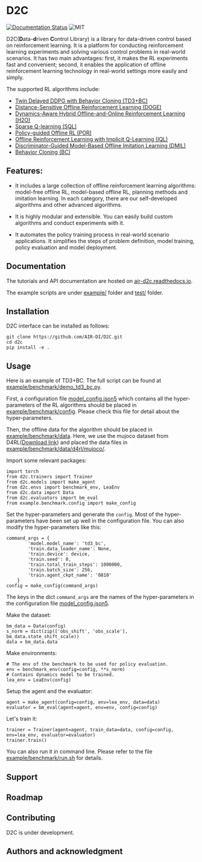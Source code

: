 # D2C

[![Documentation Status](https://readthedocs.org/projects/air-d2c/badge/?version=latest)](https://air-d2c.readthedocs.io/en/latest/)
![MIT](https://img.shields.io/badge/license-MIT-blue)

D2C(**D**ata-**d**riven **C**ontrol Library) is a library for data-driven control based on reinforcement learning. It is a platform for conducting reinforcement learning experiments and solving various control problems in real-world scenarios. It has two main advantages: first, it makes the RL experiments fast and convenient; second, it enables the application of offline reinforcement learning technology in real-world settings more easily and simply.

The supported RL algorithms include:

- [Twin Delayed DDPG with Behavior Cloning (TD3+BC)](https://arxiv.org/pdf/2106.06860.pdf)
- [Distance-Sensitive Offline Reinforcement Learning (DOGE)](https://arxiv.org/abs/2205.11027.pdf)
- [Dynamics-Aware Hybrid Offline-and-Online Reinforcement Learning (H2O)](https://arxiv.org/abs/2206.13464.pdf)
- [Sparse Q-learning (SQL)](https://arxiv.org/abs/2303.15810)
- [Policy-guided Offline RL (POR)](https://arxiv.org/abs/2210.08323)
- [Offline Reinforcement Learning with Implicit Q-Learning (IQL)](https://arxiv.org/pdf/2110.06169.pdf)
- [Discriminator-Guided Model-Based Offline Imitation Learning (DMIL)](https://arxiv.org/abs/2207.00244)
- [Behavior Cloning (BC)](http://www.cse.unsw.edu.au/~claude/papers/MI15.pdf)

## Features:

- It includes a large collection of offline reinforcement learning algorithms: model-free offline RL, model-based offline RL, planning methods and imitation learning. In each category, there are our self-developed algorithms and other advanced algorithms.

- It is highly modular and extensible. You can easily build custom algorithms and conduct experiments with it.

- It automates the policy training process in real-world scenario applications. It simplifies the steps of problem definition, model training, policy evaluation and model deployment.

## Documentation

The tutorials and API documentation are hosted on [air-d2c.readthedocs.io](https://air-d2c.readthedocs.io/).

The example scripts are under [example/](./example/benchmark) folder and [test/](./test) folder.

## Installation
D2C interface can be installed as follows:
```commandline
git clone https://github.com/AIR-DI/D2C.git
cd d2c
pip install -e .
```

## Usage
Here is an example of TD3+BC. The full script can be found at [example/benchmark/demo_td3_bc.py](./example/benchmark/demo_td3_bc.py).

First, a configuration file [model_config.json5](./example/benchmark/config/model_config.json5) which contains all the hyper-parameters of the RL algorithms should be placed in [example/benchmark/config](./example/benchmark/config). Please check this file for detail about the hyper-parameters.

Then, the offline data for the algorithm should be placed in [example/benchmark/data](./example/benchmark/data). Here, we use the mujoco dataset from D4RL([Download link](http://rail.eecs.berkeley.edu/datasets/offline_rl/gym_mujoco_v2/)) and placed the data files in [example/benchmark/data/d4rl/mujoco/](./example/benchmark/data/d4rl/mujoco).

Import some relevant packages:
```
import torch
from d2c.trainers import Trainer
from d2c.models import make_agent
from d2c.envs import benchmark_env, LeaEnv
from d2c.data import Data
from d2c.evaluators import bm_eval
from example.benchmark.config import make_config
```

Set the hyper-parameters and generate the `config`. Most of the hyper-parameters have been set up well in the configuration file. You can also modify the hyper-parameters like this:
```
command_args = {
        'model.model_name': 'td3_bc',
        'train.data_loader_name': None,
        'train.device': device,
        'train.seed': 0,
        'train.total_train_steps': 1000000,
        'train.batch_size': 256,
        'train.agent_ckpt_name': '0810'
    }
config = make_config(command_args)
```
The keys in the dict ``command_args`` are the names of the hyper-parameters in the configuration file [model_config.json5](./example/benchmark/config/model_config.json5).

Make the dataset:
```
bm_data = Data(config)
s_norm = dict(zip(['obs_shift', 'obs_scale'], bm_data.state_shift_scale))
data = bm_data.data
```

Make environments:
```
# The env of the benchmark to be used for policy evaluation.
env = benchmark_env(config=config, **s_norm)
# Contains dynamics model to be trained.
lea_env = LeaEnv(config)
```

Setup the agent and the evaluator:
```
agent = make_agent(config=config, env=lea_env, data=data)
evaluator = bm_eval(agent=agent, env=env, config=config)
```

Let's train it:
```
trainer = Trainer(agent=agent, train_data=data, config=config, env=lea_env, evaluator=evaluator)
trainer.train()
```

You can also run it in command line. Please refer to the file [example/benchmark/run.sh](./example/benchmark/run.sh) for details.

## Support

## Roadmap

## Contributing
D2C is under development.

## Authors and acknowledgment

